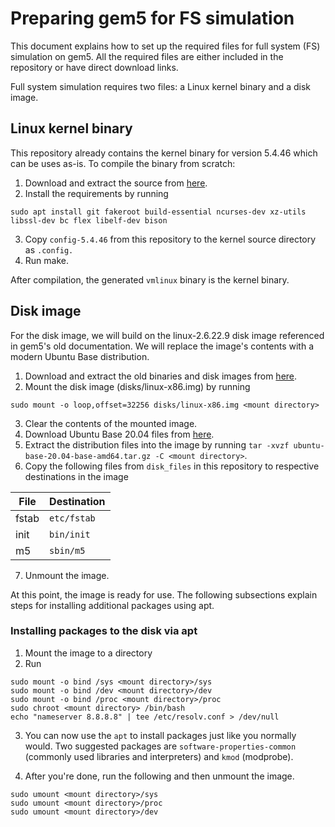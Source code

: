 # Preparing gem5 for FS simulation

This document explains how to set up the required files for full system (FS) simulation on gem5. All the required files are either included in the repository or have direct download links.

Full system simulation requires two files: a Linux kernel binary and a disk image.

## Linux kernel binary

This repository already contains the kernel binary for version 5.4.46 which can be uses as-is. To compile the binary from scratch:

1. Download and extract the source from [here](https://mirrors.edge.kernel.org/pub/linux/kernel/v5.x/linux-5.4.46.tar.xz).
2. Install the requirements by running

```sudo apt install git fakeroot build-essential ncurses-dev xz-utils libssl-dev bc flex libelf-dev bison```

3. Copy `config-5.4.46` from this repository to the kernel source directory as `.config.`
4. Run make.

After compilation, the generated `vmlinux` binary is the kernel binary.

## Disk image

For the disk image, we will build on the linux-2.6.22.9 disk image referenced in gem5's old documentation. We will replace the image's contents with a modern Ubuntu Base distribution.

1. Download and extract the old binaries and disk images from [here](https://drive.google.com/uc?export=download&id=1fx9qAEAzBxn76saIbsm6cqEYISkNthYF).
2. Mount the disk image (disks/linux-x86.img) by running

```sudo mount -o loop,offset=32256 disks/linux-x86.img <mount directory>```

3. Clear the contents of the mounted image.
4. Download Ubuntu Base 20.04 files from [here](http://cdimage.ubuntu.com/ubuntu-base/releases/20.04/release/ubuntu-base-20.04-base-amd64.tar.gz).
5. Extract the distribution files into the image by running `tar -xvzf ubuntu-base-20.04-base-amd64.tar.gz -C <mount directory>`.
6. Copy the following files from `disk_files` in this repository to respective destinations in the image

| File  | Destination |
|-------|-------------|
| fstab | `etc/fstab` |
| init  | `bin/init`  |
| m5    | `sbin/m5`   |

7. Unmount the image.

At this point, the image is ready for use. The following subsections explain steps for installing additional packages using apt.

### Installing packages to the disk via apt

1. Mount the image to a directory
2. Run

```
sudo mount -o bind /sys <mount directory>/sys
sudo mount -o bind /dev <mount directory>/dev
sudo mount -o bind /proc <mount directory>/proc
sudo chroot <mount directory> /bin/bash
echo "nameserver 8.8.8.8" | tee /etc/resolv.conf > /dev/null
```

3. You can now use the `apt` to install packages just like you normally would. Two suggested packages are `software-properties-common` (commonly used libraries and interpreters) and `kmod` (modprobe).

4. After you're done, run the following and then unmount the image.

```
sudo umount <mount directory>/sys
sudo umount <mount directory>/proc
sudo umount <mount directory>/dev
```

